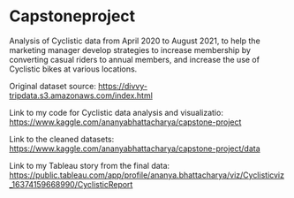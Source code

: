 # Capstoneproject

Analysis of Cyclistic data from April 2020 to August 2021, to help the marketing manager develop strategies to increase membership by converting casual riders to annual members, and increase the use of Cyclistic bikes at various locations.

Original dataset source: https://divvy-tripdata.s3.amazonaws.com/index.html

Link to my code for Cyclistic data analysis and visualizatio: https://www.kaggle.com/ananyabhattacharya/capstone-project

Link to the cleaned datasets: https://www.kaggle.com/ananyabhattacharya/capstone-project/data

Link to my Tableau story from the final data: https://public.tableau.com/app/profile/ananya.bhattacharya/viz/Cyclisticviz_16374159668990/CyclisticReport


